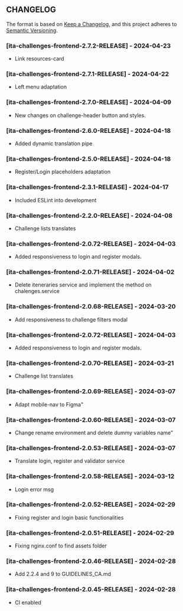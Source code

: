 ## CHANGELOG

The format is based on [Keep a Changelog](https://keepachangelog.com/en/1.0.0/),
and this project adheres to [Semantic Versioning](https://semver.org/spec/v2.0.0.html). 

### [ita-challenges-frontend-2.7.2-RELEASE] - 2024-04-23
* Link resources-card

### [ita-challenges-frontend-2.7.1-RELEASE] - 2024-04-22
* Left menu adaptation

### [ita-challenges-frontend-2.7.0-RELEASE] - 2024-04-09
* New changes on challenge-header button and styles.

### [ita-challenges-frontend-2.6.0-RELEASE] - 2024-04-18
* Added dynamic translation pipe

### [ita-challenges-frontend-2.5.0-RELEASE] - 2024-04-18
*  Register/Login placeholders adaptation

### [ita-challenges-frontend-2.3.1-RELEASE] - 2024-04-17
* Included ESLint into development
 
### [ita-challenges-frontend-2.2.0-RELEASE] - 2024-04-08
* Challenge lists translates

### [ita-challenges-frontend-2.0.72-RELEASE] - 2024-04-03
* Added responsiveness to login and register modals.

### [ita-challenges-frontend-2.0.71-RELEASE] - 2024-04-02
* Delete iteneraries service and implement the method on chalenges.service

### [ita-challenges-frontend-2.0.68-RELEASE] - 2024-03-20
* Add responsiveness to challenge filters modal

### [ita-challenges-frontend-2.0.72-RELEASE] - 2024-04-03
* Added responsiveness to login and register modals.

### [ita-challenges-frontend-2.0.70-RELEASE] - 2024-03-21
* Challenge list translates 

### [ita-challenges-frontend-2.0.69-RELEASE] - 2024-03-07
* Adapt mobile-nav to Figma" 

### [ita-challenges-frontend-2.0.60-RELEASE] - 2024-03-07
* Change rename environment and delete dummy variables name" 

### [ita-challenges-frontend-2.0.53-RELEASE] - 2024-03-07
* Translate login, register and validator service

### [ita-challenges-frontend-2.0.58-RELEASE] - 2024-03-12
* Login error msg

### [ita-challenges-frontend-2.0.52-RELEASE] - 2024-02-29
* Fixing register and login basic functionalities 

### [ita-challenges-frontend-2.0.51-RELEASE] - 2024-02-29
* Fixing nginx.conf to find assets folder

### [ita-challenges-frontend-2.0.46-RELEASE] - 2024-02-28
* Add 2.2.4 and 9 to GUIDELINES_CA.md

### [ita-challenges-frontend-2.0.45-RELEASE] - 2024-02-28
* CI enabled

